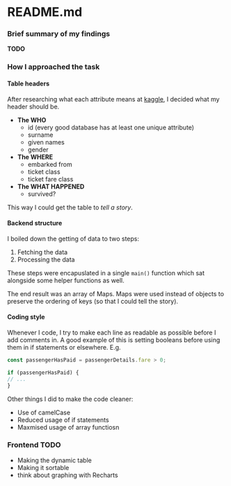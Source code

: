 # README.md

### Brief summary of my findings

**TODO**

### How I approached the task

#### Table headers

After researching what each attribute means at [kaggle](https://www.kaggle.com/c/titanic/data), I decided what my header should be. 

- **The WHO**
	- id (every good database has at least one unique attribute)
	- surname
	- given names
	- gender
- **The WHERE**
	- embarked from
	- ticket class
	- ticket fare class
- **The WHAT HAPPENED**
	- survived?

This way I could get the table to *tell a story*.

#### Backend structure

I boiled down the getting of data to two steps:

1. Fetching the data
2. Processing the data

These steps were encapuslated in a single `main()` function which sat alongside some helper functions as well.

The end result was an array of Maps. Maps were used instead of objects to preserve the ordering of keys (so that I could tell the story).

#### Coding style

Whenever I code, I try to make each line as readable as possible before I add comments in. A good example of this is setting booleans before using them in if statements or elsewhere. E.g.

```js
const passengerHasPaid = passengerDetails.fare > 0;

if (passengerHasPaid) {
// ...
}
```

Other things I did to make the code cleaner:

- Use of camelCase
- Reduced usage of if statements
- Maxmised usage of array functiosn

### Frontend TODO

- Making the dynamic table
- Making it sortable
- think about graphing with Recharts
